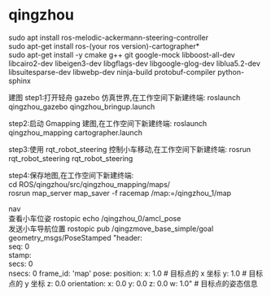# qingzhou
sudo apt install ros-melodic-ackermann-steering-controller      
sudo apt-get install ros-(your ros version)-cartographer*     
sudo apt-get install -y 
cmake 
g++ 
git 
google-mock 
libboost-all-dev 
libcairo2-dev 
libeigen3-dev libgflags-dev 
libgoogle-glog-dev 
liblua5.2-dev 
libsuitesparse-dev 
libwebp-dev 
ninja-build 
protobuf-compiler 
python-sphinx

建图
step1:打开轻舟 gazebo 仿真世界,在工作空间下新建终端:
roslaunch qingzhou_gazebo qingzhou_bringup.launch

step2:启动 Gmapping 建图,在工作空间下新建终端:
roslaunch qingzhou_mapping cartographer.launch

step3:使用 rqt_robot_steering 控制小车移动,在工作空间下新建终端:
rosrun rqt_robot_steering rqt_robot_steering

step4:保存地图,在工作空间下新建终端:  
  cd ROS/qingzhou/src/qingzhou_mapping/maps/  
  rosrun map_server map_saver -f racemap /map:=/qingzhou_1/map

nav  
查看小车位姿 rostopic echo /qingzhou_0/amcl_pose  
发送小车导航位置 rostopic pub /qingzmove_base_simple/goal geometry_msgs/PoseStamped "header:  
seq: 0  
stamp:  
secs: 0  
nsecs: 0
frame_id: 'map'
pose:
position:
x: 1.0    # 目标点的 x 坐标
y: 1.0    # 目标点的 y 坐标
z: 0.0
orientation:
x: 0.0
y: 0.0
z: 0.0
w: 1.0"   # 目标点的姿态信息